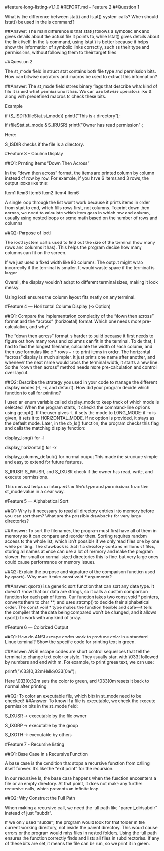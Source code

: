 #feature-long-listing-v1.1.0
#REPORT.md – Feature 2
##Question 1

What is the difference between stat() and lstat() system calls? When should lstat() be used in the ls command?

##Answer:
The main difference is that stat() follows a symbolic link and gives details about the actual file it points to, while lstat() gives details about the link itself.
In the ls command, using lstat() is better because it helps show the information of symbolic links correctly, such as their type and permissions, without following them to their target files.

##Question 2

The st_mode field in struct stat contains both file type and permission bits. How can bitwise operators and macros be used to extract this information?

##Answer:
The st_mode field stores binary flags that describe what kind of file it is and what permissions it has.
We can use bitwise operators like & along with predefined macros to check these bits.

Example:

if (S_ISDIR(fileStat.st_mode))
    printf("This is a directory");

if (fileStat.st_mode & S_IRUSR)
    printf("Owner has read permission");


Here:

S_ISDIR checks if the file is a directory.

#Feature 3 - Coulmn Display

##Q1: Printing Items “Down Then Across”

In the “down then across” format, the items are printed column by column instead of row by row. For example, if you have 6 items and 3 rows, the output looks like this:

Item1  Item3  Item5
Item2  Item4  Item6


A single loop through the list won’t work because it prints items in order from start to end, which fills rows first, not columns. To print down then across, we need to calculate which item goes in which row and column, usually using nested loops or some math based on the number of rows and columns.

##Q2: Purpose of ioctl

The ioctl system call is used to find out the size of the terminal (how many rows and columns it has). This helps the program decide how many columns can fit on the screen.

If we just used a fixed width like 80 columns:
The output might wrap incorrectly if the terminal is smaller.
It would waste space if the terminal is larger.

Overall, the display wouldn’t adapt to different terminal sizes, making it look messy.

Using ioctl ensures the column layout fits neatly on any terminal.

#Feature 4 — Horizontal Column Display (-x Option)

##Q1: Compare the implementation complexity of the “down then across” format and the “across” (horizontal) format. Which one needs more pre-calculation, and why?

The “down then across” format is harder to build because it first needs to figure out how many rows and columns can fit in the terminal.
To do that, I had to find the longest filename, calculate the width of each column, and then use formulas like c * rows + r to print items in order.
The horizontal “across” display is much simpler. It just prints one name after another, and whenever the next name would cross the terminal width, it starts a new line.
So the “down then across” method needs more pre-calculation and control over layout.

##Q2: Describe the strategy you used in your code to manage the different display modes (-l, -x, and default). How did your program decide which function to call for printing?

I used an enum variable called display_mode to keep track of which mode is selected.
When the program starts, it checks the command-line options using getopt().
If the user gives -l, it sets the mode to LONG_MODE; if -x is given, it sets it to HORIZONTAL_MODE.
If no option is provided, it stays as the default mode.
Later, in the do_ls() function, the program checks this flag and calls the matching display function:

display_long() for -l

display_horizontal() for -x

display_columns_default() for normal output
This made the structure simple and easy to extend for future features.

S_IRUSR, S_IWUSR, and S_IXUSR check if the owner has read, write, and execute permissions.

This method helps us interpret the file’s type and permissions from the st_mode value in a clear way.

#Feature 5 — Alphabetical Sort

##Q1: Why is it necessary to read all directory entries into memory before you can sort them? What are the possible drawbacks for very large directories?

##Answer:
To sort the filenames, the program must first have all of them in memory so it can compare and reorder them. Sorting requires random access to the whole list, which isn’t possible if we only read files one by one while printing.
The drawback is that if a directory contains millions of files, storing all names at once can use a lot of memory and make the program slower. For small or normal-sized directories this is fine, but very large ones could cause performance or memory issues.

##Q2: Explain the purpose and signature of the comparison function used by qsort(). Why must it take const void * arguments?

##Answer:
qsort() is a generic sort function that can sort any data type. It doesn’t know that our data are strings, so it calls a custom comparison function for each pair of items.
Our function takes two const void * pointers, converts them to char **, and uses strcmp() to decide their alphabetical order. The const void * type makes the function flexible and safe—it tells the compiler that the data being compared won’t be changed, and it allows qsort() to work with any kind of array.


#Feature 6 — Colorized Output

##Q1: How do ANSI escape codes work to produce color in a standard Linux terminal? Show the specific code for printing text in green.

##Answer:
ANSI escape codes are short control sequences that tell the terminal to change text color or style.
They usually start with \033[ followed by numbers and end with m.
For example, to print green text, we can use:

printf("\033[0;32mHello\033[0m");


Here \033[0;32m sets the color to green, and \033[0m resets it back to normal after printing.

##Q2: To color an executable file, which bits in st_mode need to be checked?
##Answer:
To know if a file is executable, we check the execute permission bits in the st_mode field:

S_IXUSR → executable by the file owner

S_IXGRP → executable by the group

S_IXOTH → executable by others

#Feature 7 - Recursive listing

##Q1: Base Case in a Recursive Function

A base case is the condition that stops a recursive function from calling itself forever. It’s like the “exit point” for the recursion.

In our recursive ls, the base case happens when the function encounters a file or an empty directory. At that point, it does not make any further recursive calls, which prevents an infinite loop.

##Q2: Why Construct the Full Path

When making a recursive call, we need the full path like "parent_dir/subdir" instead of just "subdir".

If we only used "subdir", the program would look for that folder in the current working directory, not inside the parent directory. This would cause errors or the program would miss files in nested folders. Using the full path ensures the function correctly finds and lists all files in subdirectories.
If any of these bits are set, it means the file can be run, so we print it in green.



